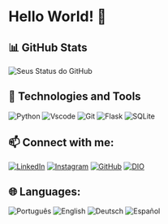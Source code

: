 # Hello World! 👋

## 📊 GitHub Stats
![Seus Status do GitHub](https://github-readme-stats.vercel.app/api?username=MoaMariz&show_icons=true&theme=radical&hide_title=true&hide=stars)

## 🔧 Technologies and Tools
![Python](https://img.shields.io/badge/python-3670A0?style=for-the-badge&logo=python&logoColor=ffdd54)
![Vscode](https://img.shields.io/badge/Vscode-007ACC?style=for-the-badge&logo=visual-studio-code&logoColor=white)
![Git](https://img.shields.io/badge/GIT-E44C30?style=for-the-badge&logo=git&logoColor=white)
![Flask](https://img.shields.io/badge/flask-%23000.svg?style=for-the-badge&logo=flask&logoColor=white)
![SQLite](https://img.shields.io/badge/SQLite-000?style=for-the-badge&logo=sqlite&logoColor=07405E)

## 📫 Connect with me:
[![LinkedIn](https://img.shields.io/badge/LinkedIn-0077B5?style=for-the-badge&logo=linkedin&logoColor=white)](https://www.linkedin.com/in/moacir-mariz/)
[![Instagram](https://img.shields.io/badge/-Instagram-%23E4405F?style=for-the-badge&logo=instagram&logoColor=white)](https://www.instagram.com/moacirmariz/)
[![GitHub](https://img.shields.io/badge/GitHub-100000?style=for-the-badge&logo=github&logoColor=white)](https://github.com/MoaMariz)
[![DIO](https://img.shields.io/badge/Digital_Innovation_One-0A0A0A.svg?style=for-the-badge&logo=digitalocean&logoColor=white)](https://web.dio.me/users/moacirbmariz)

## 🌐 Languages:
![Português](https://img.shields.io/badge/-🇧🇷%20Português-009C3B?style=for-the-badge&logoColor=white)
![English](https://img.shields.io/badge/-🇺🇸%20English-0000FF?style=for-the-badge&logoColor=white)
![Deutsch](https://img.shields.io/badge/-🇩🇪%20Deutsch-FFCC00?style=for-the-badge&logoColor=black)
![Español](https://img.shields.io/badge/-🇪🇸%20Español-FF0000?style=for-the-badge&logoColor=white)





